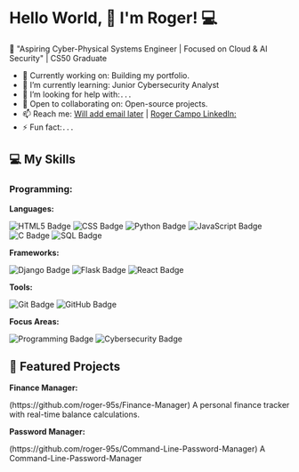 # Hello World, 👋 I'm Roger! 💻

🌟 "Aspiring Cyber-Physical Systems Engineer | Focused on Cloud & AI Security" | CS50 Graduate

- 🔭 Currently working on: Building my portfolio. 
- 🌱 I’m currently learning: Junior Cybersecurity Analyst
- 🤔 I’m looking for help with:```...```
- 👯 Open to collaborating on: Open-source projects.
- 📫 Reach me: [Will add email later](mailto:email@example.com) | [Roger Campo LinkedIn: ](www.linkedin.com/in/roger-campo-cordova-574bb930a)
- ⚡ Fun fact:```...```

## 💻 My Skills
### Programming:
<p><strong>Languages:</strong></p>
<!-- Languages -->
<span>
  <img src="https://img.shields.io/badge/HTML5-E34F26?style=for-the-badge&logo=html5&logoColor=white" alt="HTML5 Badge">
  <img src="https://img.shields.io/badge/CSS-1572B6?style=for-the-badge&logo=css3&logoColor=white" alt="CSS Badge">
  <img src="https://img.shields.io/badge/Python-3776AB?style=for-the-badge&logo=python&logoColor=white" alt="Python Badge">
  <img src="https://img.shields.io/badge/JavaScript-F7DF1E?style=for-the-badge&logo=javascript&logoColor=black" alt="JavaScript Badge">
  <img src="https://img.shields.io/badge/C-00599C?style=for-the-badge&logo=c&logoColor=white" alt="C Badge">
  <img src="https://img.shields.io/badge/SQL-4479A1?style=for-the-badge&logo=mysql&logoColor=white" alt="SQL Badge">
</span>

<!-- Frameworks -->
<p><strong>Frameworks:</strong></p>
<span>
  <img src="https://img.shields.io/badge/Django-092E20?style=for-the-badge&logo=django&logoColor=white" alt="Django Badge">
  <img src="https://img.shields.io/badge/Flask-000000?style=for-the-badge&logo=flask&logoColor=white" alt="Flask Badge">
  <img src="https://img.shields.io/badge/React-61DAFB?style=for-the-badge&logo=react&logoColor=black" alt="React Badge">
</span>

<!-- Tools -->
<p><strong>Tools:</strong></p>
<span>
  <img src="https://img.shields.io/badge/Git-F05032?style=for-the-badge&logo=git&logoColor=white" alt="Git Badge">
  <img src="https://img.shields.io/badge/GitHub-181717?style=for-the-badge&logo=github&logoColor=white" alt="GitHub Badge">
</span>

<!-- Focus Areas -->
<p><strong>Focus Areas:</strong></p>
<span>
  <img src="https://img.shields.io/badge/Programming-FF0000?style=for-the-badge&logo=codeforces&logoColor=white" alt="Programming Badge">
  <img src="https://img.shields.io/badge/Cybersecurity-0F172A?style=for-the-badge&logo=protonvpn&logoColor=white" alt="Cybersecurity Badge">
</span>

 
## 🌟 Featured Projects
<p><strong>Finance Manager:</strong></p>(https://github.com/roger-95s/Finance-Manager)  
  A personal finance tracker with real-time balance calculations.
  
<p><strong>Password Manager:</strong></p>(https://github.com/roger-95s/Command-Line-Password-Manager)  
  A Command-Line-Password-Manager
 
